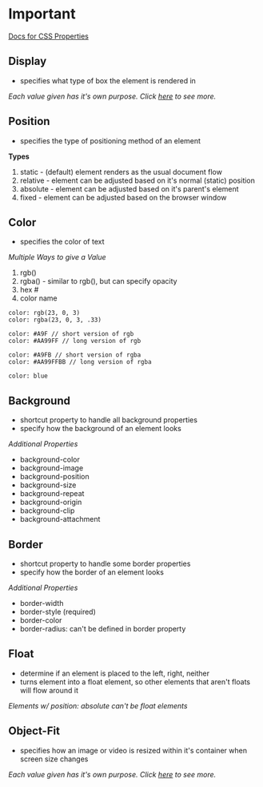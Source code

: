 # Important 
[Docs for CSS Properties](https://www.w3schools.com/cssref/default.asp)

## Display
- specifies what type of box the element is rendered in  

*Each value given has it's own purpose. Click [here](https://www.w3schools.com/cssref/pr_class_display.asp) to see more.*  

## Position
- specifies the type of positioning method of an element  

**Types**
1. static - (default) element renders as the usual document flow
2. relative - element can be adjusted based on it's normal (static) position
3. absolute - element can be adjusted based on it's parent's element
4. fixed - element can be adjusted based on the browser window

## Color
- specifies the color of text  

*Multiple Ways to give a Value*
1. rgb()
2. rgba() - similar to rgb(), but can specify opacity
3. hex #
4. color name  

```
color: rgb(23, 0, 3)
color: rgba(23, 0, 3, .33)

color: #A9F // short version of rgb
color: #AA99FF // long version of rgb

color: #A9FB // short version of rgba
color: #AA99FFBB // long version of rgba

color: blue
```

## Background
- shortcut property to handle all background properties
- specify how the background of an element looks  

*Additional Properties*
- background-color
- background-image
- background-position
- background-size
- background-repeat
- background-origin
- background-clip
- background-attachment  

## Border
- shortcut property to handle some border properties
- specify how the border of an element looks  

*Additional Properties*
- border-width
- border-style (required)
- border-color
- border-radius: can't be defined in border property  

## Float
- determine if an element is placed to the left, right, neither
- turns element into a float element, so other elements that aren't floats will flow around it  

*Elements w/ position: absolute can't be float elements*

## Object-Fit
- specifies how an image or video is resized within it's container when screen size changes  

*Each value given has it's own purpose. Click [here](https://www.w3schools.com/cssref/css3_pr_object-fit.asp) to see more.*  
